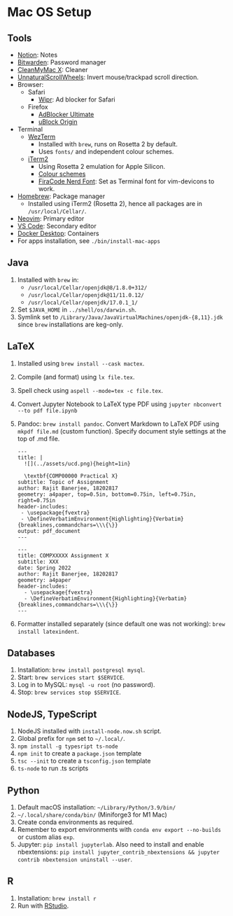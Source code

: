 # Mac OS Setup

## Tools

- [Notion](https://www.notion.so/product?fredir=1): Notes
- [Bitwarden](https://bitwarden.com): Password manager
- [CleanMyMac X](https://cleanmymac.com): Cleaner
- [UnnaturalScrollWheels](https://github.com/ther0n/UnnaturalScrollWheels): Invert mouse/trackpad scroll direction.
- Browser:
  - Safari
    - [Wipr](https://apps.apple.com/us/app/wipr/id1320666476?mt=12): Ad blocker for Safari
  - Firefox
    - [AdBlocker Ultimate](https://addons.mozilla.org/en-GB/firefox/addon/adblocker-ultimate/)
    - [uBlock Origin](https://addons.mozilla.org/en-GB/firefox/addon/ublock-origin/)
- Terminal
  - [WezTerm](https://wezfurlong.org/wezterm/index.html)
    - Installed with `brew`, runs on Rosetta 2 by default.
    - Uses `fonts/` and independent colour schemes.
  - [iTerm2](https://iterm2.com)
    - Using Rosetta 2 emulation for Apple Silicon.
    - [Colour schemes](https://github.com/mbadolato/iTerm2-Color-Schemes)
    - [FiraCode Nerd Font](https://github.com/rajitbanerjee/dotfiles/tree/main/fonts): Set as Terminal font for vim-devicons to work.
- [Homebrew](https://brew.sh): Package manager
  - Installed using iTerm2 (Rosetta 2), hence all packages are in `/usr/local/Cellar/`.
- [Neovim](https://neovim.io): Primary editor
- [VS Code](https://code.visualstudio.com): Secondary editor
- [Docker Desktop](https://www.docker.com/products/docker-desktop): Containers
- For apps installation, see `./bin/install-mac-apps`

## Java

1.  Installed with `brew` in:
    - `/usr/local/Cellar/openjdk@8/1.8.0+312/`
    - `/usr/local/Cellar/openjdk@11/11.0.12/`
    - `/usr/local/Cellar/openjdk/17.0.1_1/`
2.  Set `$JAVA_HOME` in `../shell/os/darwin.sh`.
3.  Symlink set to `/Library/Java/JavaVirtualMachines/openjdk-{8,11}.jdk` since `brew` installations are keg-only.

## LaTeX

1.  Installed using `brew install --cask mactex`.
2.  Compile (and format) using `lx file.tex`.
3.  Spell check using `aspell --mode=tex -c file.tex`.
4.  Convert Jupyter Notebook to LaTeX type PDF using `jupyter nbconvert --to pdf file.ipynb`
5.  Pandoc: `brew install pandoc`. Convert Markdown to LaTeX PDF using `mkpdf file.md` (custom function). Specify document style settings at the top of .md file.

    ```
    ---
    title: |
      ![](../assets/ucd.png){height=1in}

      \textbf{COMP00000 Practical X}
    subtitle: Topic of Assignment
    author: Rajit Banerjee, 18202817
    geometry: a4paper, top=0.5in, bottom=0.75in, left=0.75in, right=0.75in
    header-includes:
     - \usepackage{fvextra}
     - \DefineVerbatimEnvironment{Highlighting}{Verbatim}{breaklines,commandchars=\\\{\}}
    output: pdf_document
    ---
    ```

    ```
    ---
    title: COMPXXXXX Assignment X
    subtitle: XXX
    date: Spring 2022
    author: Rajit Banerjee, 18202817
    geometry: a4paper
    header-includes:
      - \usepackage{fvextra}
      - \DefineVerbatimEnvironment{Highlighting}{Verbatim}{breaklines,commandchars=\\\{\}}
    ---
    ```

6.  Formatter installed separately (since default one was not working): `brew install latexindent`.

## Databases

1. Installation: `brew install postgresql mysql`.
2. Start: `brew services start $SERVICE`.
3. Log in to MySQL: `mysql -u root` (no password).
4. Stop: `brew services stop $SERVICE`.

## NodeJS, TypeScript

1. NodeJS installed with `install-node.now.sh` script.
2. Global prefix for `npm` set to `~/.local/`.
3. `npm install -g typesript ts-node`
4. `npm init` to create a `package.json` template
5. `tsc --init` to create a `tsconfig.json` template
6. `ts-node` to run .ts scripts

## Python

1.  Default macOS installation: `~/Library/Python/3.9/bin/`
2.  `~/.local/share/conda/bin/` (Miniforge3 for M1 Mac)
3.  Create conda environments as required.
4.  Remember to export environments with `conda env export --no-builds` or custom alias `exp`.
5.  Jupyter: `pip install jupyterlab`. Also need to install and enable nbextensions: `pip install jupyter_contrib_nbextensions && jupyter contrib nbextension uninstall --user`.

## R

1. Installation: `brew install r`
2. Run with [RStudio](https://www.rstudio.com/products/rstudio/download/#download).
